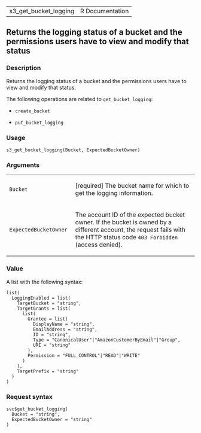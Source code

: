 <table style="width: 100%;">
<tbody>
<tr class="odd">
<td>s3_get_bucket_logging</td>
<td style="text-align: right;">R Documentation</td>
</tr>
</tbody>
</table>

## Returns the logging status of a bucket and the permissions users have to view and modify that status

### Description

Returns the logging status of a bucket and the permissions users have to
view and modify that status.

The following operations are related to `get_bucket_logging`:

-   `create_bucket`

-   `put_bucket_logging`

### Usage

    s3_get_bucket_logging(Bucket, ExpectedBucketOwner)

### Arguments

<table>
<colgroup>
<col style="width: 35%" />
<col style="width: 65%" />
</colgroup>
<tbody>
<tr class="odd">
<td><code id="s3_get_bucket_logging_:_Bucket">Bucket</code></td>
<td><p>[required] The bucket name for which to get the logging
information.</p></td>
</tr>
<tr class="even">
<td><code
id="s3_get_bucket_logging_:_ExpectedBucketOwner">ExpectedBucketOwner</code></td>
<td><p>The account ID of the expected bucket owner. If the bucket is
owned by a different account, the request fails with the HTTP status
code <code style="white-space: pre;">⁠403 Forbidden⁠</code> (access
denied).</p></td>
</tr>
</tbody>
</table>

### Value

A list with the following syntax:

    list(
      LoggingEnabled = list(
        TargetBucket = "string",
        TargetGrants = list(
          list(
            Grantee = list(
              DisplayName = "string",
              EmailAddress = "string",
              ID = "string",
              Type = "CanonicalUser"|"AmazonCustomerByEmail"|"Group",
              URI = "string"
            ),
            Permission = "FULL_CONTROL"|"READ"|"WRITE"
          )
        ),
        TargetPrefix = "string"
      )
    )

### Request syntax

    svc$get_bucket_logging(
      Bucket = "string",
      ExpectedBucketOwner = "string"
    )
